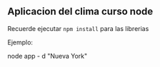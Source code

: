 ## Aplicacion del clima curso node

Recuerde ejecutar ``` npm install ``` para las librerias 


Ejemplo:

node app - d "Nueva York"